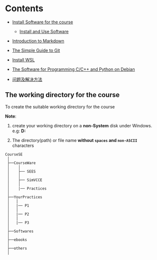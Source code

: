 
# Contents

* [Install Software for the course](./doc/InstallSoftware.md)

  * [Install and Use Software](./doc/InstallUseSoftware.md)

* [Introduction to Markdown](./doc/Introduction2Markdown(Chinese).md) 

* [The Simple Guide to Git](./doc/TheSimpleGit(Chinese).md) 

* [Install WSL](./doc/GuideWSL(Chinese).md) 

* [The Software for Programming C/C++ and  Python on Debian](./doc/softwares_debian.md)

* [问题及解决方法](./doc/Problem_Solution.md)

## The working directory for the course

To create the suitable working directory for the course

**Note**: 

1. create your working directory on a **non-System** disk under Windows. e.g: **D:**

2. The directory(path) or file name **without `spaces` and `non-ASCII`** characters 


```
CourseSE
 │
 ├──CourseWare
 │    │
 │    ├── SEES
 │    │      
 │    ├── SimVCCE
 │    │
 │    |── Practices
 │        
 ├──YourPractices
 │   │ 
 │   |── P1
 │   │ 
 │   |── P2
 │   │ 
 │   |── P3
 │   
 ├──Softwares
 │
 ├──ebooks
 │
 ├──others
 │
``` 